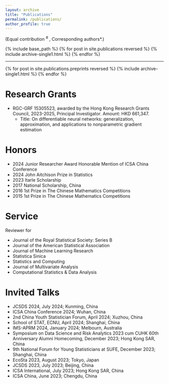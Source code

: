 ```yaml
---
layout: archive
title: "Publications"
permalink: /publications/
author_profile: true
---
```

(Equal contribution <sup> # </sup>, Corresponding authors*.)

{% include base_path %}
{% for post in site.publications reversed %}
  {% include archive-single1.html %}
{% endfor %}

- - -

{% for post in site.publications.preprints reversed %}
  {% include archive-single1.html %}
{% endfor %}


Research Grants
======
* RGC-GRF 15305523, awarded by the Hong Kong Research Grants Council, 2023-2025, Principal Investigator. Amount: HKD 661,347.
    + Title: On differentiable neural networks: generalization, approximation, and applications to
nonparametric gradient estimation

Honors
======
* 2024 Junior Researcher Award Honorable Mention of ICSA China Conference
* 2024 John Aitchison Prize in Statistics
* 2023 Itarle Scholarship
* 2017 National Scholarship, China
* 2016 1st Prize in The Chinese Mathematics Competitions
* 2015 1st Prize in The Chinese Mathematics Competitions

Service
======
Reviewer for
* Journal of the Royal Statistical Society: Series B
* Journal of the American Statistical Association
* Journal of Machine Learning Research
* Statistica Sinica
* Statistics and Computing
* Journal of Multivariate Analysis
* Computational Statistics & Data Analysis

Invited Talks
======
* JCSDS 2024, July 2024; Kunming, China
* ICSA China Conference 2024; Wuhan, China
* 2nd China Youth Statistician Forum, April 2024; Xuzhou, China
* School of STAT, ECNU, April 2024; Shanghai, China
* IMS-APRM 2024, January 2024; Melbourn, Australia
* Symposium on Data Science and Risk Analytics 2023 cum CUHK 60th Anniversary Alumni Homecoming, December 2023; Hong Kong SAR, China
* 9th National Forum for Young Statisticians at SUFE, December 2023; Shanghai, China
* EcoSta 2023, August 2023; Tokyo, Japan
* JCSDS 2023, July 2023; Beijing, China
* ICSA International, July 2023; Hong Kong SAR, China
* ICSA China, June 2023; Chengdu, China
